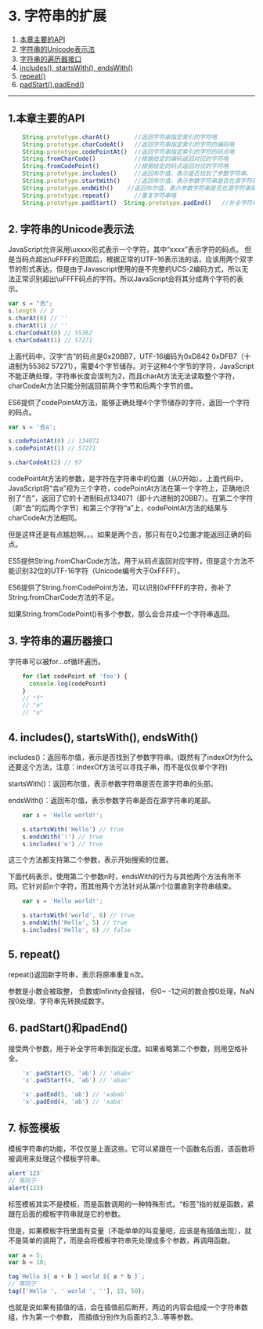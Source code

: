 # 3. 字符串的扩展



 1. [本章主要的API](#part1)
 2. [字符串的Unicode表示法](#part2)
 3. [字符串的遍历器接口](#part3)
 4. [includes(), startsWith(), endsWith()](#part4)
 5. [repeat()](#part5)
 6. [padStart(),padEnd()](#part6)

---

<a name="part1"></a>
## 1.本章主要的API

```javascript
    String.prototype.charAt()       //返回字符串指定索引的字符咯
    String.prototype.charCodeAt()   //返回字符串指定索引的字符的编码咯
    String.prototype.codePointAt()  //返回字符串指定索引的字符的码点咯
    String.fromCharCode()           //根据给定的编码返回对应的字符咯
    String.fromCodePoint()          //根据给定的码点返回对应的字符咯
    String.prototype.includes()     //返回布尔值，表示是否找到了参数字符串。
    String.prototype.startWith()    //返回布尔值，表示参数字符串是否在源字符串头部。
    String.prototype.endWith()    //返回布尔值，表示参数字符串是否在源字符串尾部。
    String.prototype.repeat()       //重复字符串咯
    String.prototype.padStart()  String.prototype.padEnd()   //补全字符串咯  
```  

<a name="part2"></a>
## 2. 字符串的Unicode表示法

JavaScript允许采用\uxxxx形式表示一个字符，其中“xxxx”表示字符的码点。 但是当码点超出\uFFFF的范围后，根据正常的UTF-16表示法的话，应该用两个双字节的形式表达，但是由于Javascript使用的是不完整的UCS-2编码方式，所以无法正常识别超出\uFFFF码点的字符。所以JavaScript会将其分成两个字符的表示。  

```javascript
var s = "𠮷";
s.length // 2
s.charAt(0) // ''
s.charAt(1) // ''
s.charCodeAt(0) // 55362
s.charCodeAt(1) // 57271
```  

上面代码中，汉字“𠮷”的码点是0x20BB7，UTF-16编码为0xD842 0xDFB7（十进制为55362 57271），需要4个字节储存。对于这种4个字节的字符，JavaScript不能正确处理，字符串长度会误判为2，而且charAt方法无法读取整个字符，charCodeAt方法只能分别返回前两个字节和后两个字节的值。  

ES6提供了codePointAt方法，能够正确处理4个字节储存的字符，返回一个字符的码点。  

```javascript
var s = '𠮷a';

s.codePointAt(0) // 134071
s.codePointAt(1) // 57271

s.charCodeAt(2) // 97
```  

codePointAt方法的参数，是字符在字符串中的位置（从0开始）。上面代码中，JavaScript将“𠮷a”视为三个字符，codePointAt方法在第一个字符上，正确地识别了“𠮷”，返回了它的十进制码点134071（即十六进制的20BB7）。在第二个字符（即“𠮷”的后两个字节）和第三个字符“a”上，codePointAt方法的结果与charCodeAt方法相同。  

但是这样还是有点尴尬啊。。。如果是两个𠮷，那只有在0,2位置才能返回正确的码点。  

ES5提供String.fromCharCode方法，用于从码点返回对应字符，但是这个方法不能识别32位的UTF-16字符（Unicode编号大于0xFFFF）。  

ES6提供了String.fromCodePoint方法，可以识别0xFFFF的字符，弥补了String.fromCharCode方法的不足。  

如果String.fromCodePoint()有多个参数，那么会合并成一个字符串返回。


<a name="part3"></a>
## 3. 字符串的遍历器接口

字符串可以被for...of循环遍历。  

```javascript
    for (let codePoint of 'foo') {
      console.log(codePoint)
    }
    // "f"
    // "o"
    // "o"
```  


<a name="part4"></a>
## 4. includes(), startsWith(), endsWith()

includes()：返回布尔值，表示是否找到了参数字符串。(既然有了indexOf为什么还要这个方法，注意：indexOf方法可以寻找子串，而不是仅仅单个字符)    

startsWith()：返回布尔值，表示参数字符串是否在源字符串的头部。  

endsWith()：返回布尔值，表示参数字符串是否在源字符串的尾部。  

```javascript
    var s = 'Hello world!';

    s.startsWith('Hello') // true
    s.endsWith('!') // true
    s.includes('o') // true
```  

这三个方法都支持第二个参数，表示开始搜索的位置。  

下面代码表示，使用第二个参数n时，endsWith的行为与其他两个方法有所不同。它针对前n个字符，而其他两个方法针对从第n个位置直到字符串结束。  

```javascript
    var s = 'Hello world!';

    s.startsWith('world', 6) // true
    s.endsWith('Hello', 5) // true
    s.includes('Hello', 6) // false
```


<a name="part5"></a>
## 5. repeat()

repeat()返回新字符串，表示将原串重复n次。  

参数是小数会被取整， 负数或Infinity会报错， 但0~ -1之间的数会按0处理，NaN按0处理，字符串先转换成数字。
　　　　　


<a name="part6"></a>
## 6. padStart()和padEnd()

接受两个参数，用于补全字符串到指定长度。如果省略第二个参数，则用空格补全。  

```javascript
    'x'.padStart(5, 'ab') // 'ababx'
    'x'.padStart(4, 'ab') // 'abax'

    'x'.padEnd(5, 'ab') // 'xabab'
    'x'.padEnd(4, 'ab') // 'xaba'
```


## 7. 标签模板

模板字符串的功能，不仅仅是上面这些。它可以紧跟在一个函数名后面，该函数将被调用来处理这个模板字符串。    

```javascript
alert`123`
// 等同于
alert(123)
```     

标签模板其实不是模板，而是函数调用的一种特殊形式。“标签”指的就是函数，紧跟在后面的模板字符串就是它的参数。     

但是，如果模板字符里面有变量（不能单单的叫变量吧，应该是有插值出现），就不是简单的调用了，而是会将模板字符串先处理成多个参数，再调用函数。    

```javascript
var a = 5;
var b = 10;

tag`Hello ${ a + b } world ${ a * b }`;
// 等同于
tag(['Hello ', ' world ', ''], 15, 50);
```   

也就是说如果有插值的话，会在插值前后断开，两边的内容会组成一个字符串数组，作为第一个参数，
而插值分别作为后面的2,3...等等参数。   
